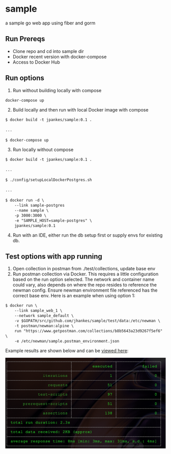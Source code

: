 # sample
a sample go web app using fiber and gorm

## Run Prereqs
- Clone repo and cd into sample dir
- Docker recent version with docker-compose
- Access to Docker Hub

## Run options
1. Run without building locally with compose
```
docker-compose up
```
2. Build locally and then run with local Docker image with compose
```
$ docker build -t jpankes/sample:0.1 .

...

$ docker-compose up
```
3. Run locally without compose
```
$ docker build -t jpankes/sample:0.1 .

...

$ ./config/setupLocalDockerPostgres.sh

...

$ docker run -d \
    --link sample-postgres
    --name sample \
    -p 3000:3000 \
    -e "SAMPLE_HOST=sample-postgres" \
    jpankes/sample:0.1 
```
4.  Run with an IDE, either run the db setup first or supply envs for existing db.

## Test options with app running
1.  Open collection in postman from ./test/collections, update base env
2.  Run postman collection via Docker.  This requires a little configuration based on the run option selected.  The network and container name could vary, also depends on where the repo resides to reference the newman config.  Ensure newman environment file referenced has the correct base env. Here is an example when using option 1:
```
$ docker run \
    --link sample_web_1 \
    --network sample_default \
    -v $GOPATH/src/github.com/jhankes/sample/test/data:/etc/newman \
    -t postman/newman:alpine \
    run "https://www.getpostman.com/collections/b8b5643a23d9267f5ef6" \
    -e /etc/newman/sample.postman_environment.json
```

Example results are shown below and can be [viewed here](https://github.com/jhankes/sample/blob/master/test/data/sample-tests.postman_test_run.json):

![Example test results from Newman](https://github.com/jhankes/sample/raw/master/test/data/newmandockertestresult.png)

